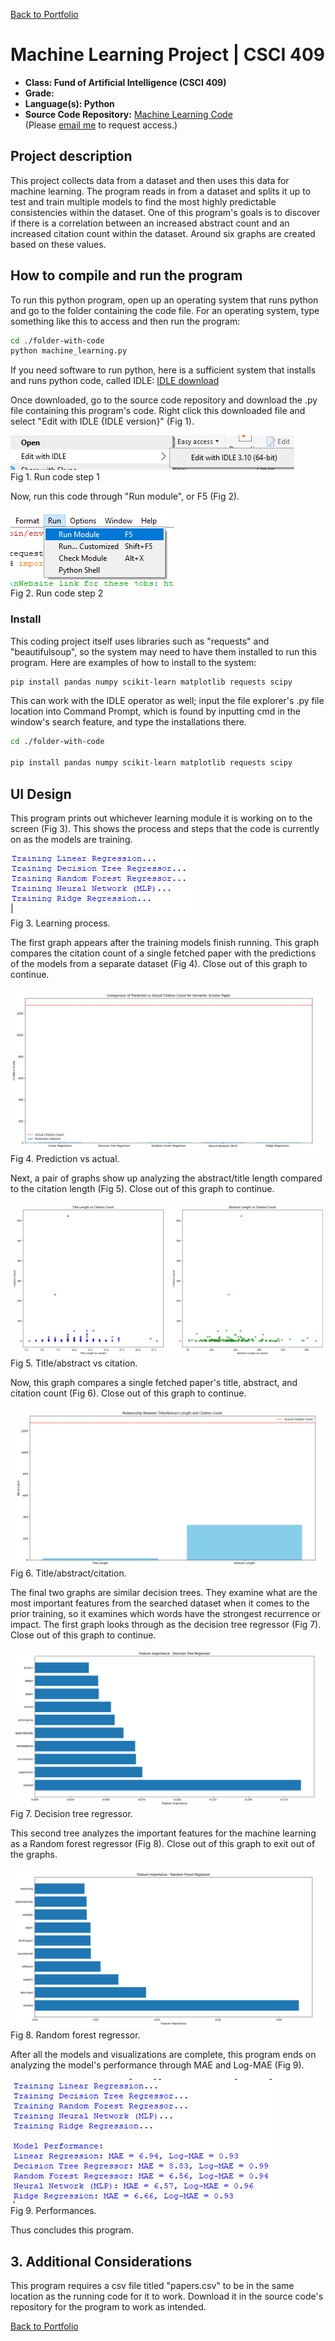 [Back to Portfolio](./)

Machine Learning Project | CSCI 409
===============

-   **Class: Fund of Artificial Intelligence (CSCI 409)** 
-   **Grade:** 
-   **Language(s): Python** 
-   **Source Code Repository:** [Machine Learning Code](https://github.com/KaileyMO/ai_machine_learning)  
    (Please [email me](mailto:kmowens@csustudent.net?subject=GitHub%20Access) to request access.)

## Project description

This project collects data from a dataset and then uses this data for machine learning. The program reads in from a dataset and splits it up to test and train multiple models to find the most highly predictable consistencies within the dataset. One of this program's goals is to discover if there is a correlation between an increased abstract count and an increased citation count within the dataset. Around six graphs are created based on these values.

## How to compile and run the program

To run this python program, open up an operating system that runs python and go to the folder containing the code file. For an operating system, type something like this to access and then run the program:

```bash
cd ./folder-with-code
python machine_learning.py
```

If you need software to run python, here is a sufficient system that installs and runs python code, called IDLE: [IDLE download](https://www.python.org/downloads/)

Once downloaded, go to the source code repository and download the .py file containing this program's code. Right click this downloaded file and select "Edit with IDLE {IDLE version}" (Fig 1).

![screenshot](images/run_python1.png)  
Fig 1. Run code step 1  

Now, run this code through "Run module", or F5 (Fig 2).

![screenshot](images/run_python2.png)  
Fig 2. Run code step 2

### Install

This coding project itself uses libraries such as "requests" and "beautifulsoup", so the system may need to have them installed to run this program. Here are examples of how to install to the system:

```bash
pip install pandas numpy scikit-learn matplotlib requests scipy
```

This can work with the IDLE operator as well; input the file explorer's .py file location into Command Prompt, which is found by inputting cmd in the window's search feature, and type the installations there.

```bash
cd ./folder-with-code

pip install pandas numpy scikit-learn matplotlib requests scipy
```

## UI Design

This program prints out whichever learning module it is working on to the screen (Fig 3). This shows the process and steps that the code is currently on as the models are training.

![screenshot](images/aiProj2pt12.png)  
Fig 3. Learning process.

The first graph appears after the training models finish running. This graph compares the citation count of a single fetched paper with the predictions of the models from a separate dataset (Fig 4). Close out of this graph to continue.

![screenshot](images/aiProj2pt4.png)  
Fig 4. Prediction vs actual.

Next, a pair of graphs show up analyzing the abstract/title length compared to the citation length (Fig 5). Close out of this graph to continue.

![screenshot](images/aiProj2pt6.png)  
Fig 5. Title/abstract vs citation.

Now, this graph compares a single fetched paper's title, abstract, and citation count (Fig 6). Close out of this graph to continue.

![screenshot](images/aiProj2pt8.png)  
Fig 6. Title/abstract/citation.

The final two graphs are similar decision trees. They examine what are the most important features from the searched dataset when it comes to the prior training, so it examines which words have the strongest recurrence or impact. The first graph looks through as the decision tree regressor (Fig 7). Close out of this graph to continue.

![screenshot](images/aiProj2pt9.png)  
Fig 7. Decision tree regressor.

This second tree analyzes the important features for the machine learning as a Random forest regressor (Fig 8). Close out of this graph to exit out of the graphs.

![screenshot](images/aiProj2pt10.png)  
Fig 8. Random forest regressor.

After all the models and visualizations are complete, this program ends on analyzing the model's performance through MAE and Log-MAE (Fig 9).

![screenshot](images/aiProj2pt11.png)  
Fig 9. Performances.

Thus concludes this program.

## 3. Additional Considerations

This program requires a csv file titled "papers.csv" to be in the same location as the running code for it to work. Download it in the source code's repository for the program to work as intended.

[Back to Portfolio](./)

